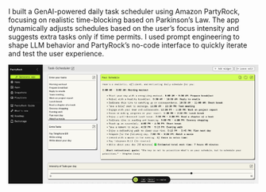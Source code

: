 I built a GenAI-powered daily task scheduler using Amazon PartyRock, focusing on realistic time-blocking based on Parkinson’s Law. The app dynamically adjusts schedules based on the user’s focus intensity and suggests extra tasks only if time permits. I used prompt engineering to shape LLM behavior and PartyRock’s no-code interface to quickly iterate and test the user experience.



![screenshort](AWS_PR.png)
